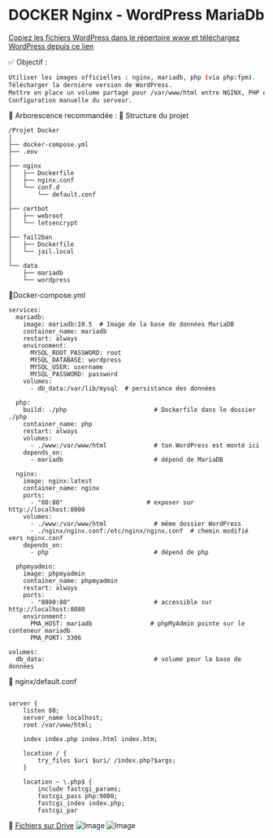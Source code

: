 # DOCKER Nginx - WordPress MariaDb

[Copiez les fichiers WordPress dans le répertoire www et téléchargez WordPress depuis ce lien](https://fr.wordpress.org/download/)

✅  Objectif :
```bash
Utiliser les images officielles : nginx, mariadb, php (via php:fpm).
Télécharger la dernière version de WordPress.
Mettre en place un volume partagé pour /var/www/html entre NGINX, PHP et WordPress.
Configuration manuelle du serveur.
```
🧩 Arborescence recommandée :
📁 Structure du projet
```
/Projet Docker 
│
├── docker-compose.yml
├── .env
│
├── nginx
│   ├── Dockerfile
│   ├── nginx.conf
│   └── conf.d
│       └── default.conf
│
├── certbot
│   ├── webroot
│   └── letsencrypt
│
├── fail2ban
│   ├── Dockerfile
│   └── jail.local
│
└── data
    ├── mariadb
    └── wordpress
```


📄Docker-compose.yml
```
services:
  mariadb:
    image: mariadb:10.5  # Image de la base de données MariaDB
    container_name: mariadb
    restart: always
    environment:
      MYSQL_ROOT_PASSWORD: root
      MYSQL_DATABASE: wordpress
      MYSQL_USER: username
      MYSQL_PASSWORD: password
    volumes:
      - db_data:/var/lib/mysql  # persistance des données

  php:
    build: ./php                        # Dockerfile dans le dossier ./php
    container_name: php
    restart: always
    volumes:
      - ./www:/var/www/html             # ton WordPress est monté ici
    depends_on:
      - mariadb                         # dépend de MariaDB

  nginx:
    image: nginx:latest
    container_name: nginx
    ports:
      - "80:80"                       # exposer sur http://localhost:8000
    volumes:
      - ./www:/var/www/html             # même dossier WordPress
      - ./nginx/nginx.conf:/etc/nginx/nginx.conf  # chemin modifié vers nginx.conf
    depends_on:
      - php                             # dépend de php

  phpmyadmin:
    image: phpmyadmin
    container_name: phpmyadmin
    restart: always
    ports:
      - "8080:80"                       # accessible sur http://localhost:8080
    environment:
      PMA_HOST: mariadb                # phpMyAdmin pointe sur le conteneur mariadb
      PMA_PORT: 3306

volumes:
  db_data:                              # volume pour la base de données
```

📄 nginx/default.conf
```

server {
    listen 80;
    server_name localhost;
    root /var/www/html;

    index index.php index.html index.htm;

    location / {
        try_files $uri $uri/ /index.php?$args;
    }

    location ~ \.php$ {
        include fastcgi_params;
        fastcgi_pass php:9000;
        fastcgi_index index.php;
        fastcgi_par
```
📎 [Fichiers sur Drive](https://drive.google.com/drive/folders/1tUA7FBDm_EbGoeDOvavVqVDkVb-SsP-O?usp=drive_link)
![Image](https://github.com/user-attachments/assets/2bd41256-00e8-4afe-aa94-b5be091934aa)
![Image](https://github.com/user-attachments/assets/fa352e3e-d077-48c5-bff3-3fc2f0ba14ca)


